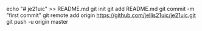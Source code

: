 echo "# je21uic" >> README.md
git init
git add README.md
git commit -m "first commit"
git remote add origin https://github.com/jellis21uic/je21uic.git
git push -u origin master
